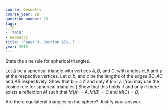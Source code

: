 ```yaml
---
course: Geometry
course_year: IB
question_number: 25
tags:
- IB
- '2015'
- Geometry
title: 'Paper 3, Section $I$, F '
year: 2015
---
```




State the sine rule for spherical triangles.

Let $\Delta$ be a spherical triangle with vertices $A, B$, and $C$, with angles $\alpha, \beta$ and $\gamma$ at the respective vertices. Let $a, b$, and $c$ be the lengths of the edges $B C, A C$ and $A B$ respectively. Show that $b=c$ if and only if $\beta=\gamma$. [You may use the cosine rule for spherical triangles.] Show that this holds if and only if there exists a reflection $M$ such that $M(A)=A, M(B)=C$ and $M(C)=B$.

Are there equilateral triangles on the sphere? Justify your answer.